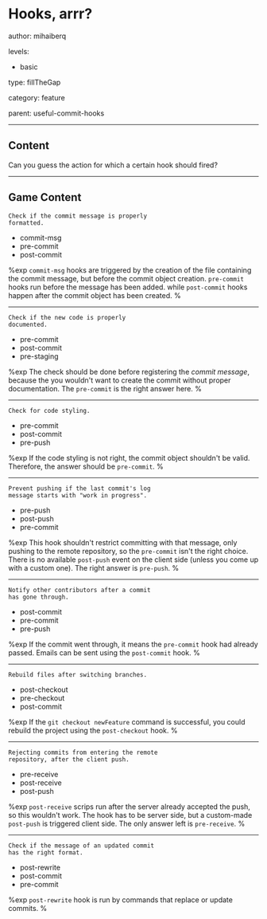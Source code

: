 # Hooks, arrr?
author: mihaiberq

levels:

  - basic

type: fillTheGap

category: feature

parent: useful-commit-hooks

---
## Content

Can you guess the action for which a certain hook should fired?

---
## Game Content

```
Check if the commit message is properly
formatted.
```
* commit-msg
* pre-commit
* post-commit

%exp
`commit-msg` hooks are triggered by the creation of the file containing the commit message, but before the commit object creation. `pre-commit` hooks run before the message has been added. while `post-commit` hooks happen after the commit object has been created.
%

---
```
Check if the new code is properly
documented.
```
* pre-commit
* post-commit
* pre-staging

%exp
The check should be done before registering the *commit message*, because the you wouldn't want to create the commit without proper documentation. The `pre-commit` is the right answer here.
%

---
```
Check for code styling.
```
* pre-commit
* post-commit
* pre-push

%exp
If the code styling is not right, the commit object shouldn't be valid. Therefore, the answer should be `pre-commit`.
%

---
```
Prevent pushing if the last commit's log
message starts with "work in progress".
```
* pre-push
* post-push
* pre-commit

%exp
This hook shouldn't restrict committing with that message, only pushing to the remote repository, so the `pre-commit` isn't the right choice. There is no available `post-push` event on the client side (unless you come up with a custom one). The right answer is `pre-push`.
%

---
```
Notify other contributors after a commit
has gone through.
```
* post-commit
* pre-commit
* pre-push

%exp
If the commit went through, it means the `pre-commit` hook had already passed. Emails can be sent using the `post-commit` hook.
%

---
```
Rebuild files after switching branches.
```

* post-checkout
* pre-checkout
* post-commit

%exp
If the `git checkout newFeature` command is successful, you could rebuild the project using the `post-checkout` hook.
%

---
```
Rejecting commits from entering the remote
repository, after the client push.
```
* pre-receive
* post-receive
* post-push

%exp
`post-receive` scrips run after the server already accepted the push, so this wouldn't work. The hook has to be server side, but a custom-made `post-push` is triggered client side. The only answer left is `pre-receive`.
%

---
```
Check if the message of an updated commit
has the right format.
```
* post-rewrite
* post-commit
* pre-commit

%exp
`post-rewrite` hook is run by commands that replace or update commits.
%
